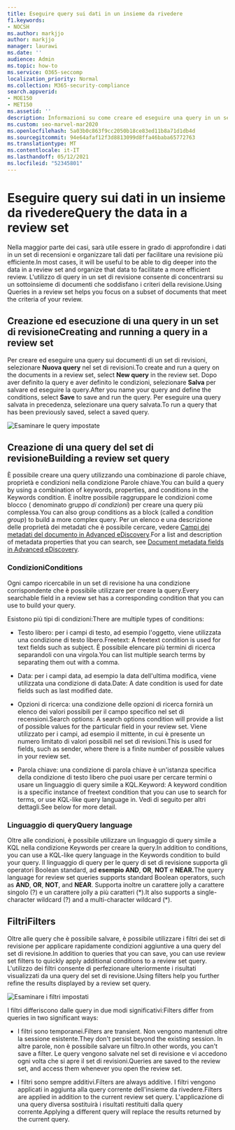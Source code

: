 ```yaml
---
title: Eseguire query sui dati in un insieme da rivedere
f1.keywords:
- NOCSH
ms.author: markjjo
author: markjjo
manager: laurawi
ms.date: ''
audience: Admin
ms.topic: how-to
ms.service: O365-seccomp
localization_priority: Normal
ms.collection: M365-security-compliance
search.appverid:
- MOE150
- MET150
ms.assetid: ''
description: Informazioni su come creare ed eseguire una query in un set di revisione per organizzare i dati per una revisione più efficiente in un Advanced eDiscovery caso.
ms.custom: seo-marvel-mar2020
ms.openlocfilehash: 5a03b0c863f9cc2050b18ce83ed11b8a71d1db4d
ms.sourcegitcommit: 94e64afaf12f3d8813099d8ffa46baba65772763
ms.translationtype: MT
ms.contentlocale: it-IT
ms.lasthandoff: 05/12/2021
ms.locfileid: "52345801"
---
```

# <a name="query-the-data-in-a-review-set"></a><span data-ttu-id="303ae-103">Eseguire query sui dati in un insieme da rivedere</span><span class="sxs-lookup"><span data-stu-id="303ae-103">Query the data in a review set</span></span>

<span data-ttu-id="303ae-104">Nella maggior parte dei casi, sarà utile essere in grado di approfondire i dati in un set di recensioni e organizzare tali dati per facilitare una revisione più efficiente.</span><span class="sxs-lookup"><span data-stu-id="303ae-104">In most cases, it will be useful to be able to dig deeper into the data in a review set and organize that data to facilitate a more efficient review.</span></span> <span data-ttu-id="303ae-105">L'utilizzo di query in un set di revisione consente di concentrarsi su un sottoinsieme di documenti che soddisfano i criteri della revisione.</span><span class="sxs-lookup"><span data-stu-id="303ae-105">Using Queries in a review set helps you focus on a subset of documents that meet the criteria of your review.</span></span>

## <a name="creating-and-running-a-query-in-a-review-set"></a><span data-ttu-id="303ae-106">Creazione ed esecuzione di una query in un set di revisione</span><span class="sxs-lookup"><span data-stu-id="303ae-106">Creating and running a query in a review set</span></span>

<span data-ttu-id="303ae-107">Per creare ed eseguire una query sui documenti di un set di revisioni, selezionare **Nuova query** nel set di revisioni.</span><span class="sxs-lookup"><span data-stu-id="303ae-107">To create and run a query on the documents in a review set, select **New query** in the review set.</span></span> <span data-ttu-id="303ae-108">Dopo aver definito la query e aver definito le condizioni, selezionare **Salva** per salvare ed eseguire la query.</span><span class="sxs-lookup"><span data-stu-id="303ae-108">After you name your query and define the conditions, select **Save** to save and run the query.</span></span> <span data-ttu-id="303ae-109">Per eseguire una query salvata in precedenza, selezionare una query salvata.</span><span class="sxs-lookup"><span data-stu-id="303ae-109">To run a query that has been previously saved, select a saved query.</span></span>

![Esaminare le query impostate](../media/AeDReviewSetQueries.png)

## <a name="building-a-review-set-query"></a><span data-ttu-id="303ae-111">Creazione di una query del set di revisione</span><span class="sxs-lookup"><span data-stu-id="303ae-111">Building a review set query</span></span>

<span data-ttu-id="303ae-112">È possibile creare una query utilizzando una combinazione di parole chiave, proprietà e condizioni nella condizione Parole chiave.</span><span class="sxs-lookup"><span data-stu-id="303ae-112">You can build a query by using a combination of keywords, properties, and conditions in the Keywords condition.</span></span> <span data-ttu-id="303ae-113">È inoltre possibile raggruppare le condizioni come blocco ( denominato gruppo *di condizioni*) per creare una query più complessa.</span><span class="sxs-lookup"><span data-stu-id="303ae-113">You can also group conditions as a block (called a *condition group*) to build a more complex query.</span></span> <span data-ttu-id="303ae-114">Per un elenco e una descrizione delle proprietà dei metadati che è possibile cercare, vedere [Campi dei metadati del documento in Advanced eDiscovery](document-metadata-fields-in-Advanced-eDiscovery.md).</span><span class="sxs-lookup"><span data-stu-id="303ae-114">For a list and description of metadata properties that you can search, see [Document metadata fields in Advanced eDiscovery](document-metadata-fields-in-Advanced-eDiscovery.md).</span></span>

### <a name="conditions"></a><span data-ttu-id="303ae-115">Condizioni</span><span class="sxs-lookup"><span data-stu-id="303ae-115">Conditions</span></span>

<span data-ttu-id="303ae-116">Ogni campo ricercabile in un set di revisione ha una condizione corrispondente che è possibile utilizzare per creare la query.</span><span class="sxs-lookup"><span data-stu-id="303ae-116">Every searchable field in a review set has a corresponding condition that you can use to build your query.</span></span>

<span data-ttu-id="303ae-117">Esistono più tipi di condizioni:</span><span class="sxs-lookup"><span data-stu-id="303ae-117">There are multiple types of conditions:</span></span>

- <span data-ttu-id="303ae-118">Testo libero: per i campi di testo, ad esempio l'oggetto, viene utilizzata una condizione di testo libero.</span><span class="sxs-lookup"><span data-stu-id="303ae-118">Freetext: A freetext condition is used for text fields such as subject.</span></span> <span data-ttu-id="303ae-119">È possibile elencare più termini di ricerca separandoli con una virgola.</span><span class="sxs-lookup"><span data-stu-id="303ae-119">You can list multiple search terms by separating them out with a comma.</span></span>

- <span data-ttu-id="303ae-120">Data: per i campi data, ad esempio la data dell'ultima modifica, viene utilizzata una condizione di data.</span><span class="sxs-lookup"><span data-stu-id="303ae-120">Date: A date condition is used for date fields such as last modified date.</span></span>

- <span data-ttu-id="303ae-121">Opzioni di ricerca: una condizione delle opzioni di ricerca fornirà un elenco dei valori possibili per il campo specifico nel set di recensioni.</span><span class="sxs-lookup"><span data-stu-id="303ae-121">Search options: A search options condition will provide a list of possible values for the particular field in your review set.</span></span> <span data-ttu-id="303ae-122">Viene utilizzato per i campi, ad esempio il mittente, in cui è presente un numero limitato di valori possibili nel set di revisioni.</span><span class="sxs-lookup"><span data-stu-id="303ae-122">This is used for fields, such as sender, where there is a finite number of possible values in your review set.</span></span>

- <span data-ttu-id="303ae-123">Parola chiave: una condizione di parola chiave è un'istanza specifica della condizione di testo libero che puoi usare per cercare termini o usare un linguaggio di query simile a KQL.</span><span class="sxs-lookup"><span data-stu-id="303ae-123">Keyword: A keyword condition is a specific instance of freetext condition that you can use to search for terms, or use KQL-like query language in.</span></span> <span data-ttu-id="303ae-124">Vedi di seguito per altri dettagli.</span><span class="sxs-lookup"><span data-stu-id="303ae-124">See below for more detail.</span></span>

### <a name="query-language"></a><span data-ttu-id="303ae-125">Linguaggio di query</span><span class="sxs-lookup"><span data-stu-id="303ae-125">Query language</span></span>

<span data-ttu-id="303ae-126">Oltre alle condizioni, è possibile utilizzare un linguaggio di query simile a KQL nella condizione Keywords per creare la query.</span><span class="sxs-lookup"><span data-stu-id="303ae-126">In addition to conditions, you can use a KQL-like query language in the Keywords condition to build your query.</span></span> <span data-ttu-id="303ae-127">Il linguaggio di query per le query di set di revisione supporta gli operatori Boolean standard, ad **esempio AND**, **OR**, **NOT** e **NEAR.**</span><span class="sxs-lookup"><span data-stu-id="303ae-127">The query language for review set queries supports standard Boolean operators, such as **AND**, **OR**, **NOT**, and **NEAR**.</span></span> <span data-ttu-id="303ae-128">Supporta inoltre un carattere jolly a carattere singolo (?) e un carattere jolly a più caratteri (\*).</span><span class="sxs-lookup"><span data-stu-id="303ae-128">It also supports a single-character wildcard (?) and a multi-character wildcard (\*).</span></span>

## <a name="filters"></a><span data-ttu-id="303ae-129">Filtri</span><span class="sxs-lookup"><span data-stu-id="303ae-129">Filters</span></span>

<span data-ttu-id="303ae-130">Oltre alle query che è possibile salvare, è possibile utilizzare i filtri dei set di revisione per applicare rapidamente condizioni aggiuntive a una query del set di revisione.</span><span class="sxs-lookup"><span data-stu-id="303ae-130">In addition to queries that you can save, you can use review set filters to quickly apply additional conditions to a review set query.</span></span> <span data-ttu-id="303ae-131">L'utilizzo dei filtri consente di perfezionare ulteriormente i risultati visualizzati da una query del set di revisione.</span><span class="sxs-lookup"><span data-stu-id="303ae-131">Using filters help you further refine the results displayed by a review set query.</span></span>

![Esaminare i filtri impostati](../media/AeDReviewSetFilters.png)

<span data-ttu-id="303ae-133">I filtri differiscono dalle query in due modi significativi:</span><span class="sxs-lookup"><span data-stu-id="303ae-133">Filters differ from queries in two significant ways:</span></span>

- <span data-ttu-id="303ae-134">I filtri sono temporanei.</span><span class="sxs-lookup"><span data-stu-id="303ae-134">Filters are transient.</span></span> <span data-ttu-id="303ae-135">Non vengono mantenuti oltre la sessione esistente.</span><span class="sxs-lookup"><span data-stu-id="303ae-135">They don't persist beyond the existing session.</span></span> <span data-ttu-id="303ae-136">In altre parole, non è possibile salvare un filtro.</span><span class="sxs-lookup"><span data-stu-id="303ae-136">In other words, you can't save a filter.</span></span> <span data-ttu-id="303ae-137">Le query vengono salvate nel set di revisione e vi accedono ogni volta che si apre il set di revisioni.</span><span class="sxs-lookup"><span data-stu-id="303ae-137">Queries are saved to the review set, and access them whenever you open the review set.</span></span>

- <span data-ttu-id="303ae-138">I filtri sono sempre additivi.</span><span class="sxs-lookup"><span data-stu-id="303ae-138">Filters are always additive.</span></span> <span data-ttu-id="303ae-139">I filtri vengono applicati in aggiunta alla query corrente dell'insieme da rivedere.</span><span class="sxs-lookup"><span data-stu-id="303ae-139">Filters are applied in addition to the current review set query.</span></span> <span data-ttu-id="303ae-140">L'applicazione di una query diversa sostituirà i risultati restituiti dalla query corrente.</span><span class="sxs-lookup"><span data-stu-id="303ae-140">Applying a different query will replace the results returned by the current query.</span></span>
